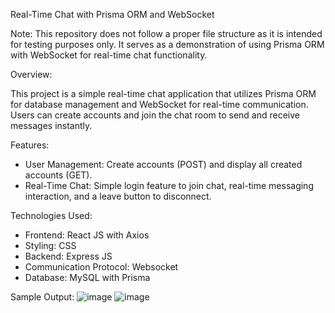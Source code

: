 Real-Time Chat with Prisma ORM and WebSocket

Note: This repository does not follow a proper file structure as it is intended for testing purposes only. It serves as a demonstration of using Prisma ORM with WebSocket for real-time chat functionality.

Overview:

This project is a simple real-time chat application that utilizes Prisma ORM for database management and WebSocket for real-time communication. Users can create accounts and join the chat room to send and receive messages instantly.

Features:

- User Management: Create accounts (POST) and display all created accounts (GET).
- Real-Time Chat: Simple login feature to join chat, real-time messaging interaction, and a leave button to disconnect.
  
Technologies Used:

- Frontend: React JS with Axios
- Styling: CSS
- Backend: Express JS
- Communication Protocol: Websocket
- Database: MySQL with Prisma

Sample Output:
![image](https://github.com/user-attachments/assets/f2be6846-3db7-482e-aa7c-67057a8ed17b)
![image](https://github.com/user-attachments/assets/7c84c91d-abda-458e-9400-d5db34f668a6)
